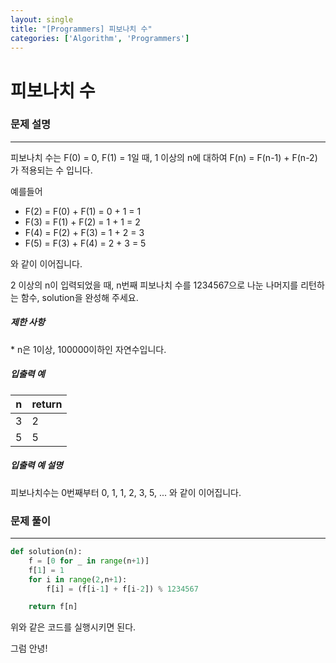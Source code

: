 ```yaml
---
layout: single
title: "[Programmers] 피보나치 수"
categories: ['Algorithm', 'Programmers']
---
```


# 피보나치 수

### 문제 설명

---

피보나치 수는 F(0) = 0, F(1) = 1일 때, 1 이상의 n에 대하여 F(n) = F(n-1) + F(n-2) 가 적용되는 수 입니다.

예를들어

- F(2) = F(0) + F(1) = 0 + 1 = 1
- F(3) = F(1) + F(2) = 1 + 1 = 2
- F(4) = F(2) + F(3) = 1 + 2 = 3
- F(5) = F(3) + F(4) = 2 + 3 = 5

와 같이 이어집니다.

2 이상의 n이 입력되었을 때, n번째 피보나치 수를 1234567으로 나눈 나머지를 리턴하는 함수, solution을 완성해 주세요.

##### 제한 사항

\* n은 1이상, 100000이하인 자연수입니다.

##### 입출력 예

| n    | return |
| ---- | ------ |
| 3    | 2      |
| 5    | 5      |

##### 입출력 예 설명

피보나치수는 0번째부터 0, 1, 1, 2, 3, 5, ... 와 같이 이어집니다.



### 문제 풀이

---



```python
def solution(n):
    f = [0 for _ in range(n+1)]
    f[1] = 1
    for i in range(2,n+1):
        f[i] = (f[i-1] + f[i-2]) % 1234567

    return f[n]
```

위와 같은 코드를 실행시키면 된다. 



그럼 안녕!
